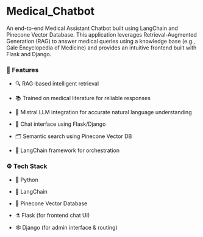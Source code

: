 # Medical_Chatbot

An end-to-end Medical Assistant Chatbot built using LangChain and Pinecone Vector Database. This application leverages Retrieval-Augmented Generation (RAG) to answer medical queries using a knowledge base (e.g., Gale Encyclopedia of Medicine) and provides an intuitive frontend built with Flask and Django.


### 📌 Features
- 🔍 RAG-based intelligent retrieval

- 📚 Trained on medical literature for reliable responses

- 🧠 Mistral LLM integration for accurate natural language        understanding

- 💬 Chat interface using Flask/Django

- 🗂️ Semantic search using Pinecone Vector DB

- 🧪 LangChain framework for orchestration


### ⚙️ Tech Stack

- 🐍 Python

- 🔗 LangChain

- 🌲 Pinecone Vector Database

- ⚗️ Flask (for frontend chat UI)

- 🕸️ Django (for admin interface & routing)